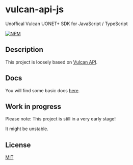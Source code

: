 # vulcan-api-js

Unoffical Vulcan UONET+ SDK for JavaScript / TypeScript

[![NPM](https://nodei.co/npm/vulcan-api-js.png?downloads=true&downloadRank=true&stars=true)](https://nodei.co/npm/vulcan-api-js/)

## Description

This project is loosely based on [Vulcan API](https://github.com/kapi2289/vulcan-api).

## Docs

You will find some basic docs [here](https://github.com/Capure/vulcan-api-js/blob/master/docs/docs.md).

## Work in progress

Please note: This project is still in a very early stage!

It might be unstable.

## License

[MIT](https://github.com/Capure/vulcan-api-js/blob/master/LICENSE)
